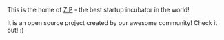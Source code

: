 This is the home of [ZIP](http://zipzg.com) - the best startup incubator in the world!

It is an open source project created by our awesome community! Check it out! :)
